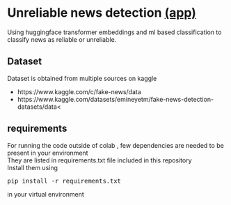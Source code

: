<h1> Unreliable news detection <a href="https://unreliable-news-detection-tgbckzek6wuysrturqjaw7.streamlit.app/">(app)</a> </h1>
Using huggingface transformer embeddings and ml based classification to classify news as reliable or unreliable.

<h2>Dataset</h2>
Dataset is obtained from multiple sources on kaggle<br>
<ul>
  <li>https://www.kaggle.com/c/fake-news/data</li>
  <li>https://www.kaggle.com/datasets/emineyetm/fake-news-detection-datasets/data<</li>
</ul>

<h2>requirements</h2>
For running the code outside of colab , few dependencies are needed to be present in your environment<br>
They are listed in requirements.txt file included in this repository<br>
Install them using <pre>pip install -r requirements.txt </pre> in your virtual environment

